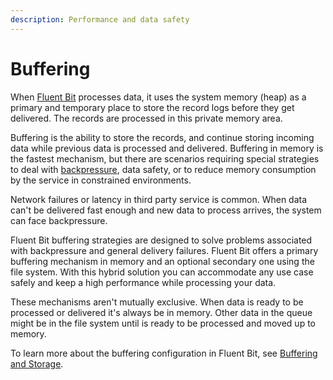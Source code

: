 ```yaml
---
description: Performance and data safety
---
```


# Buffering

When [Fluent Bit](https://fluentbit.io) processes data, it uses the system memory (heap) as a primary and temporary place to store the record logs before they get delivered. The records are processed in this private memory area.

Buffering is the ability to store the records, and continue storing incoming data while previous data is processed and delivered. Buffering in memory is the fastest mechanism, but there are scenarios requiring special strategies to deal with [backpressure](../administration/backpressure.md), data safety, or to reduce memory consumption by the service in constrained environments.

Network failures or latency in third party service is common. When data can't be delivered fast enough and new data to process arrives, the system can face backpressure.

Fluent Bit buffering strategies are designed to solve problems associated with backpressure and general delivery failures. Fluent Bit offers a primary buffering mechanism in memory and an optional secondary one using the file system. With this hybrid solution you can accommodate any use case safely and keep a high performance while processing your data.

These mechanisms aren't mutually exclusive. When data is ready to be processed or delivered it's always be in memory. Other data in the queue might be in the file system until is ready to be processed and moved up to memory.

To learn more about the buffering configuration in Fluent Bit, see [Buffering and Storage](../administration/buffering-and-storage.md).
